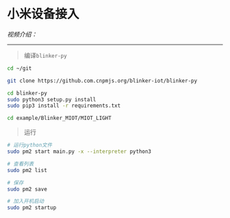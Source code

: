 # 小米设备接入

*视频介绍：*

---

> 编译`blinker-py`

```bash
cd ~/git

git clone https://github.com.cnpmjs.org/blinker-iot/blinker-py

cd blinker-py
sudo python3 setup.py install
sudo pip3 install -r requirements.txt

cd example/Blinker_MIOT/MIOT_LIGHT

```

> 运行

```bash
# 运行python文件
sudo pm2 start main.py -x --interpreter python3

# 查看列表
sudo pm2 list

# 保存
sudo pm2 save

# 加入开机启动
sudo pm2 startup
```